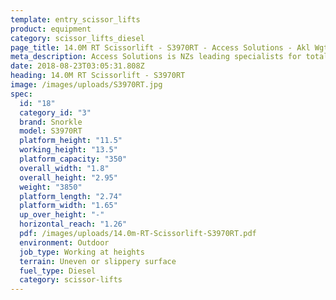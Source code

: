 ```yaml
---
template: entry_scissor_lifts
product: equipment
category: scissor_lifts_diesel
page_title: 14.0M RT Scissorlift - S3970RT - Access Solutions - Akl Wgtn Chch, NZ
meta_description: Access Solutions is NZs leading specialists for total access solution equipment. 100% NZ owned & operated. Read about us - Make an enquiry today
date: 2018-08-23T03:05:31.808Z
heading: 14.0M RT Scissorlift - S3970RT
image: /images/uploads/S3970RT.jpg
spec:
  id: "18"
  category_id: "3"
  brand: Snorkle
  model: S3970RT
  platform_height: "11.5"
  working_height: "13.5"
  platform_capacity: "350"
  overall_width: "1.8"
  overall_height: "2.95"
  weight: "3850"
  platform_length: "2.74"
  platform_width: "1.65"
  up_over_height: "-"
  horizontal_reach: "1.26"
  pdf: /images/uploads/14.0m-RT-Scissorlift-S3970RT.pdf
  environment: Outdoor
  job_type: Working at heights
  terrain: Uneven or slippery surface
  fuel_type: Diesel
  category: scissor-lifts
---
```

